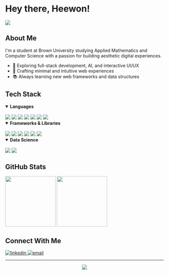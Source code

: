 # Hey there, Heewon!

<div align="left">
  <img src="https://readme-typing-svg.herokuapp.com?font=Fira+Code&duration=3000&pause=1000&color=7D4F3F&center=false&vCenter=true&width=435&lines=Full-Stack+Developer;Applied+Math+%2B+CS+%40+Brown;AI+%26+Interactive+UI%2FUX+Enthusiast">
</div>

## About Me

I'm a student at Brown University studying Applied Mathematics and Computer Science with a passion for building aesthetic digital experiences.

- 🌱 Exploring full-stack development, AI, and interactive UI/UX
- 🎨 Crafting minimal and intuitive web experiences
- 📚 Always learning new web frameworks and data structures

## Tech Stack

<details open>
<summary><b>Languages</b></summary>
<br>
<img src="https://img.shields.io/badge/TypeScript-3178C6?style=flat-square&logo=typescript&logoColor=white" />
<img src="https://img.shields.io/badge/JavaScript-F7DF1E?style=flat-square&logo=javascript&logoColor=black" />
<img src="https://img.shields.io/badge/Python-3776AB?style=flat-square&logo=python&logoColor=white" />
<img src="https://img.shields.io/badge/Java-ED8B00?style=flat-square&logo=openjdk&logoColor=white" />
<img src="https://img.shields.io/badge/C++-00599C?style=flat-square&logo=cplusplus&logoColor=white" />
<img src="https://img.shields.io/badge/HTML5-E34F26?style=flat-square&logo=html5&logoColor=white" />
<img src="https://img.shields.io/badge/CSS3-1572B6?style=flat-square&logo=css3&logoColor=white" />
</details>

<details open>
<summary><b>Frameworks & Libraries</b></summary>
<br>
<img src="https://img.shields.io/badge/React-61DAFB?style=flat-square&logo=react&logoColor=black" />
<img src="https://img.shields.io/badge/Node.js-339933?style=flat-square&logo=nodedotjs&logoColor=white" />
<img src="https://img.shields.io/badge/Tailwind_CSS-06B6D4?style=flat-square&logo=tailwindcss&logoColor=white" />
<img src="https://img.shields.io/badge/Sass-CC6699?style=flat-square&logo=sass&logoColor=white" />
<img src="https://img.shields.io/badge/Flask-000000?style=flat-square&logo=flask&logoColor=white" />
<img src="https://img.shields.io/badge/Astro-FF5D01?style=flat-square&logo=astro&logoColor=white" />
</details>

<details open>
<summary><b>Data Science</b></summary>
<br>
<img src="https://img.shields.io/badge/Pandas-150458?style=flat-square&logo=pandas&logoColor=white" />
<img src="https://img.shields.io/badge/NumPy-013243?style=flat-square&logo=numpy&logoColor=white" />
</details>

## GitHub Stats

<div align="left">
  <img src="https://github-readme-stats.vercel.app/api?username=heewonseo7&show_icons=true&count_private=true&hide_border=true&title_color=7D4F3F&text_color=8B5A2B&icon_color=A98274&bg_color=FFF8F0" height="160em" />
  <img src="https://github-readme-streak-stats.herokuapp.com/?user=heewonseo7&hide_border=true&background=FFF8F0&stroke=7D4F3F&ring=A98274&fire=7D4F3F&currStreakNum=8B5A2B&sideNums=8B5A2B&currStreakLabel=7D4F3F&sideLabels=7D4F3F&dates=A98274" height="160em" />
</div>

## Connect With Me

<div align="left">
  <a href="https://linkedin.com/in/heewonseo" target="_blank">
    <img src="https://img.shields.io/badge/LinkedIn-0077B5?style=flat-square&logo=linkedin&logoColor=white" alt="linkedin" />
  </a>
  <a href="mailto:heewon_seo@brown.edu">
    <img src="https://img.shields.io/badge/Email-D14836?style=flat-square&logo=gmail&logoColor=white" alt="email" />
  </a>
</div>

---

<div align="center">
  <img src="https://komarev.com/ghpvc/?username=heewonseo7&color=A98274&style=flat-square" />
</div>

